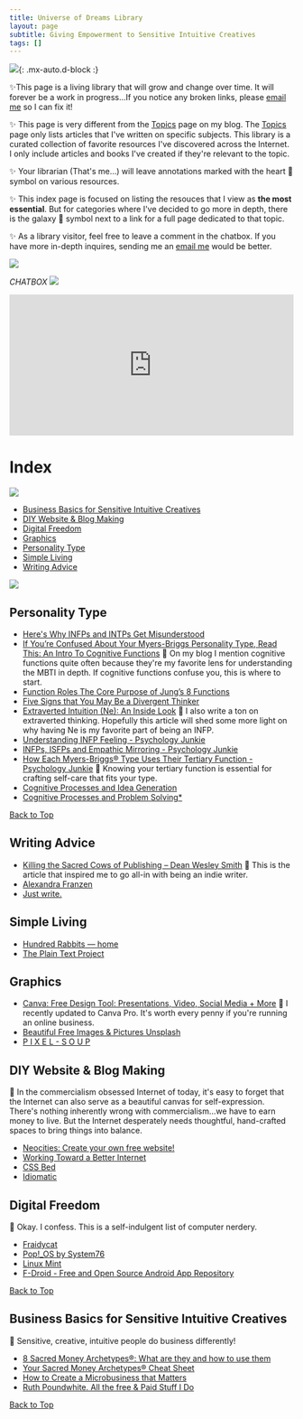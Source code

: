 ```yaml
---
title: Universe of Dreams Library
layout: page
subtitle: Giving Empowerment to Sensitive Intuitive Creatives
tags: []
---
```


![](https://64.media.tumblr.com/460e90cbd60d50f37a59236acbd41a19/tumblr_orvdjmknOr1ucpx1qo2_r1_250.gif){: .mx-auto.d-block :}

✨This page is a living library that will grow and change over time. It will forever be a work in progress...If you notice any broken links, please [email me](mailto:arcadia@arcadiapage.com) so I can fix it!

✨ This page is very different from the [Topics](https://arcadiapage.com/tags/) page on my blog. The [Topics](https://arcadiapage.com/tags/) page only lists articles that I've written on specific subjects. This library is a curated collection of favorite resources I've discovered across the Internet. I only include articles and books I've created if they're relevant to the topic.

✨ Your librarian (That's me...) will leave annotations marked with the heart 💖 symbol on various resources. 

✨ This index page is focused on listing the resouces that I view as **the most essential**. But for categories where I've decided to go more in depth, there is the galaxy 🌌 symbol next to a link for a full page dedicated to that topic. 

✨ As a library visitor, feel free to leave a comment in the chatbox. If you have more in-depth inquires, sending me an [email me](mailto:arcadia@arcadiapage.com) would be better.

![](https://64.media.tumblr.com/0796361c903bbe4e8000bb1b932096bf/7cf915f60095705b-fb/s250x400/d543a435469cd128d04a18183c8620edeb5c06fd.gif)

_CHATBOX ![](http://i795.photobucket.com/albums/yy232/PixKaruumi/Pixels/Pixels%2027/th_hello-1.gif)_

<iframe src="https://www3.cbox.ws/box/?boxid=3516103&boxtag=1nWV3Y" width="100%" height="250" allowtransparency="yes" allow="autoplay" frameborder="0" marginheight="0" marginwidth="0" scrolling="auto"></iframe>

<h1><a id="Index">Index</a></h1>

![](http://fc02.deviantart.net/fs71/f/2013/172/3/a/heart_border__purple_black__by_revpixy-d6a0gve.gif)

* <a href="#Creative-Sensitive-Intuitive-Business-Basics">Business Basics for Sensitive Intuitive Creatives</a>
* <a href="#Website-Blog-Making"> DIY Website & Blog Making </a>
* <a href="#Digital-Freedom"> Digital Freedom </a>
* <a href="#Graphics"> Graphics </a>
* <a href ="#Personality-Articles">Personality Type</a>
* <a href="#Simple-Living"> Simple Living </a>
* <a href="#Writing-Advice"> Writing Advice </a>


![](http://fc02.deviantart.net/fs71/f/2013/172/3/a/heart_border__purple_black__by_revpixy-d6a0gve.gif)

<h2><a id="Personality-Articles">Personality Type</a></h2>

* [Here's Why INFPs and INTPs Get Misunderstood](https://www.psychologyjunkie.com/2018/10/06/heres-why-infps-and-intps-get-misunderstood/)
* [If You’re Confused About Your Myers-Briggs Personality Type, Read This: An Intro To Cognitive Functions](http://thoughtcatalog.com/heidi-priebe/2015/06/if-youre-confused-about-your-myers-briggs-personality-type-read-this-an-intro-to-cognitive-functions/) 💖 On my blog I mention cognitive functions quite often because they're my favorite lens for understanding the MBTI in depth. If cognitive functions confuse you, this is where to start.
* [Function Roles The Core Purpose of Jung’s 8 Functions](https://personalityjunkie.com/02/function-roles-8-jungian-functions/)
* [Five Signs that You May Be a Divergent Thinker](https://www.linkedin.com/pulse/five-signs-you-may-divergent-thinker-dorian-simpson)
* [Extraverted Intuition (Ne): An Inside Look](https://personalityjunkie.com/10/extraverted-intuition-ne/) 💖 I also write a ton on extraverted thinking. Hopefully this article will shed some more light on why having Ne is my favorite part of being an INFP.
* [Understanding INFP Feeling - Psychology Junkie](https://www.psychologyjunkie.com/2017/02/20/understanding-infp-feeling/)
* [INFPs, ISFPs and Empathic Mirroring - Psychology Junkie](https://www.psychologyjunkie.com/2016/12/28/infps-isfps-empathic-mirroring/)
* [How Each Myers-Briggs® Type Uses Their Tertiary Function - Psychology Junkie](https://www.psychologyjunkie.com/2017/11/20/myers-briggs-type-uses-tertiary-function/) 💖 Knowing your tertiary function is essential for crafting self-care that fits your type.
* [Cognitive Processes and Idea Generation](http://www.cognitiveprocesses.com/UsesOfType/Cognitive-Processes-And-Idea-Generation.cfm)
* [Cognitive Processes and Problem Solving*](http://www.cognitiveprocesses.com/UsesOfType/Cognitive-Processes-And-Problem-Solving.cfm)

<a href="#Index"> Back to Top </a>

<h2><a id="Writing-Advice">Writing Advice</a></h2>

* [Killing the Sacred Cows of Publishing – Dean Wesley Smith](https://www.deanwesleysmith.com/category/killing-the-sacred-cows-of-publishing/) 💖 This is the article that inspired me to go all-in with being an indie writer.
* [Alexandra Franzen](http://www.alexandrafranzen.com/)
* [Just write.](https://www.sarasoueidan.com/desk/just-write/)

<h2><a id="Simple-Living">Simple Living</a></h2>

* [Hundred Rabbits — home](https://100r.co/site/home.html)
* [The Plain Text Project](https://plaintextproject.online/)

<h2><a id="Graphics">Graphics</a></h2>

* [Canva: Free Design Tool: Presentations, Video, Social Media + More](https://www.canva.com/) 💖 I recently updated to Canva Pro. It's worth every penny if you're running an online business.
* [Beautiful Free Images & Pictures Unsplash](https://unsplash.com/)
* [P I X E L - S O U P](https://pixel-soup.tumblr.com/)

<h2><a id="Website-Blog-Making">DIY Website & Blog Making</a></h2>

💖 In the commercialism obsessed Internet of today, it's easy to forget that the Internet can also serve as a beautiful canvas for self-expression. There's nothing inherently wrong with commercialism...we have to earn money to live. But the Internet desperately needs thoughtful, hand-crafted spaces to bring things into balance.

* [Neocities: Create your own free website!](https://neocities.org/)
* [Working Toward a Better Internet](https://sadgrl.online/)
* [CSS Bed](https://www.cssbed.com/)
* [Idiomatic](https://idiomatic.rosano.ca/)

<h2><a id="Digital-Freedom">Digital Freedom</a></h2>

💖 Okay. I confess. This is a self-indulgent list of computer nerdery. 

* [Fraidycat](https://fraidyc.at/)
* [Pop!_OS by System76](https://pop.system76.com/)
* [Linux Mint](https://linuxmint.com/)
* [F-Droid - Free and Open Source Android App Repository](https://f-droid.org/)

<a href="#Index"> Back to Top </a>

<h2><a id="Creative-Sensitive-Intuitive-Business-Basics">Business Basics for Sensitive Intuitive Creatives</a></h2>

💖 Sensitive, creative, intuitive people do business differently!

* [8 Sacred Money Archetypes®: What are they and how to use them](https://www.denisedt.com/blog/8-sacred-money-archetypes-what-are-they-how-to-use-them)
* [Your Sacred Money Archetypes® Cheat Sheet](https://www.denisedt.com/cheat)
* [How to Create a Microbusiness that Matters](https://bemorewithless.com/micro/)
* [Ruth Poundwhite. All the free & Paid Stuff I Do](https://ruthpoundwhite.com/everything/)

<a href="#Index"> Back to Top </a>
